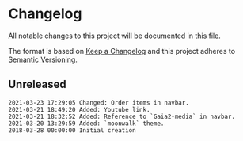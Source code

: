 # Changelog

All notable changes to this project will be documented in this file.

The format is based on [Keep a Changelog](http://keepachangelog.com/en/1.0.0/)
and this project adheres to [Semantic Versioning](http://semver.org/spec/v2.0.0.html).

## Unreleased

```
2021-03-23 17:29:05 Changed: Order items in navbar.
2021-03-21 18:49:20 Added: Youtube link.
2021-03-21 18:32:52 Added: Reference to `Gaia2-media` in navbar.
2021-03-20 13:29:59 Added: `moonwalk` theme.
2018-03-28 00:00:00 Initial creation
```

